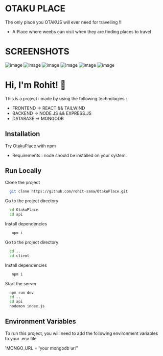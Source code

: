 
# OTAKU PLACE

The only place you OTAKUS will ever need for travelling !! 

- A Place where weebs can visit when they are finding places to travel

# SCREENSHOTS

![image](https://github.com/rohit-sama/OtakuPlace/assets/112627630/6fca32fc-eac1-4e7a-8f72-e582bdf2a228)
![image](https://github.com/rohit-sama/OtakuPlace/assets/112627630/200397ed-4b9e-41d6-b185-c904e0a61018)
![image](https://github.com/rohit-sama/OtakuPlace/assets/112627630/4c0680c5-7317-4e6c-95e0-afb0295185e0)
![image](https://github.com/rohit-sama/OtakuPlace/assets/112627630/4cd6b572-10d6-46af-ae83-e2e0a903611d)
![image](https://github.com/rohit-sama/OtakuPlace/assets/112627630/e6ea7e19-ea55-4a76-95c3-b128ea76020f)
![image](https://github.com/rohit-sama/OtakuPlace/assets/112627630/692dfc11-9e10-494a-8a49-16ef2647cc04)


# Hi, I'm Rohit! 👋

This is a project i made by using the following technologies :

- FRONTEND -> REACT && TAILWIND
- BACKEND -> NODE.JS && EXPRESS.JS
- DATABASE -> MONGODB

## Installation
Try OtakuPlace with npm
- Requirements : node should be installed on your system.


## Run Locally

Clone the project

```bash
  git clone https://github.com/rohit-sama/OtakuPlace.git
```

Go to the project directory

```bash
  cd OtakuPlace
  cd api
```

Install dependencies

```bash
   npm i
```
Go to the project directory

```bash
  cd ..
  cd client
```

Install dependencies

```bash
   npm i
```

Start the server

```bash
  npm run dev
  cd ..
  cd api
  nodemon index.js
```

    
## Environment Variables

To run this project, you will need to add the following environment variables to your .env file

'MONGO_URL = 'your mongodb url''

